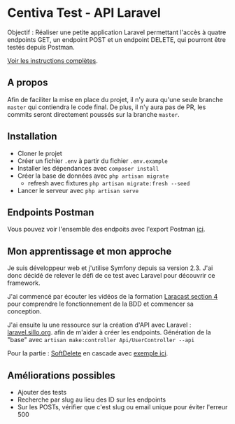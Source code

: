 # Centiva Test - API Laravel

Objectif : Réaliser une petite application Laravel permettant l'accès à quatre endpoints GET, un endpoint POST et un endpoint DELETE, qui pourront être testés depuis Postman.

[Voir les instructions complètes](documentation/Instructions_test.pdf).

## A propos

Afin de faciliter la mise en place du projet, il n'y aura qu'une seule branche `master` qui contiendra le code final.
De plus, il n'y aura pas de PR, les commits seront directement poussés sur la branche `master`.

## Installation

* Cloner le projet
* Créer un fichier `.env` à partir du fichier `.env.example`
* Installer les dépendances avec `composer install`
* Créer la base de données avec `php artisan migrate`
    * refresh avec fixtures `php artisan migrate:fresh --seed`
* Lancer le serveur avec `php artisan serve`

## Endpoints Postman

Vous pouvez voir l'ensemble des endpoits avec l'export Postman [ici](documentation/postman_collection.json).


## Mon apprentissage et mon approche

Je suis développeur web et j'utilise Symfony depuis sa version 2.3. J'ai donc décidé de relever le défi de ce test avec Laravel pour découvrir ce framework.

J'ai commencé par écouter les vidéos de la formation [Laracast section 4](https://laracasts.com/series/laravel-8-from-scratch/episodes/17) pour comprendre le
fonctionnement de la BDD et commencer sa conception. 

J'ai ensuite lu une ressource sur la création d'API avec Laravel : [laravel.sillo.org](https://laravel.sillo.org/cours-laravel-10-les-donnees-les-ressources-dapi-2/).
afin de m'aider à créer les endpoints.
Génération de la "base" avec `artisan make:controller Api/UserController --api`

Pour la partie : [SoftDelete](https://laravel.com/docs/10.x/eloquent#soft-deleting) en cascade avec [exemple ici](https://medium.com/@c.nwaugha/delete-a-laravel-model-with-its-relations-88db34b495dd).


## Améliorations possibles

* Ajouter des tests
* Recherche par slug au lieu des ID sur les endpoints
* Sur les POSTs, vérifier que c'est slug ou email unique pour éviter l'erreur 500

